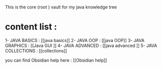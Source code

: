 This is the core (root ) vault for my java knowledge tree 




# content list :
1- JAVA BASICS  :                               [[java basics]] 
2- JAVA OOP :                                     [[java OOP]]
3- JAVA GRAPHICS :                          [[Java GUI ]]
4- JAVA ADVANCED :                        [[java advanced ]]
5-  JAVA COLLECTIONS :                  [[collections]]




















































you can find  Obsidian help here :
[[Obsidian help]]
